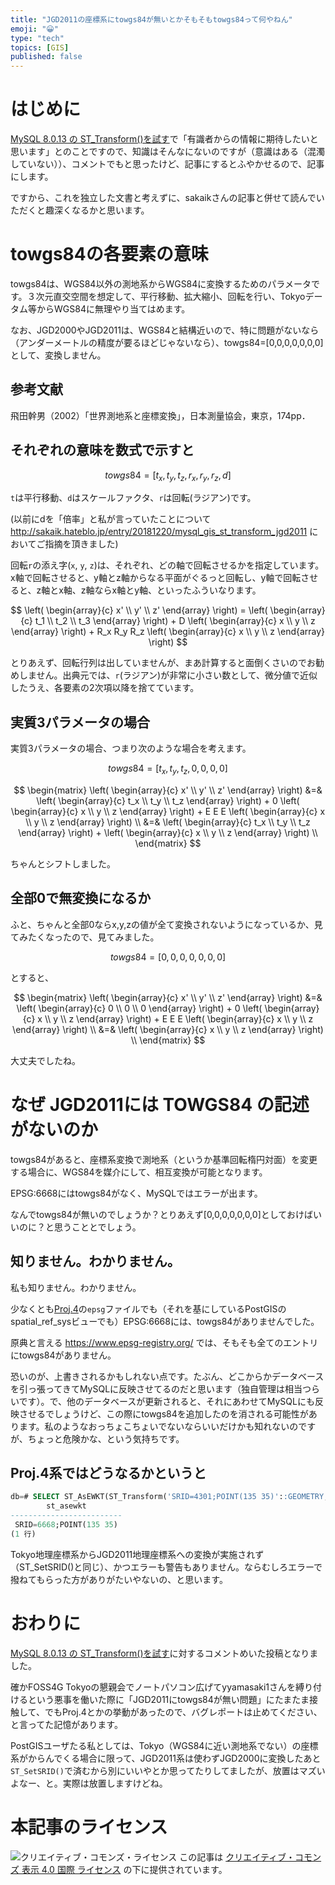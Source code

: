 ```yaml
---
title: "JGD2011の座標系にtowgs84が無いとかそもそもtowgs84って何やねん"
emoji: "😀"
type: "tech"
topics: [GIS]
published: false
---
```

# はじめに

[MySQL 8.0.13 の ST_Transform()を試す](http://sakaik.hateblo.jp/entry/20181218/MySQL8013_ST_Transform_first_impression)で「有識者からの情報に期待したいと思います」とのことですので、知識はそんなにないのですが（意識はある（混濁していない））、コメントでもと思ったけど、記事にするとふやかせるので、記事にします。

ですから、これを独立した文書と考えずに、sakaikさんの記事と併せて読んでいただくと趣深くなるかと思います。

# towgs84の各要素の意味

towgs84は、WGS84以外の測地系からWGS84に変換するためのパラメータです。３次元直交空間を想定して、平行移動、拡大縮小、回転を行い、Tokyoデータム等からWGS84に無理やり当てはめます。

なお、JGD2000やJGD2011は、WGS84と結構近いので、特に問題がないなら（アンダーメートルの精度が要るほどじゃないなら）、towgs84=[0,0,0,0,0,0,0]として、変換しません。

## 参考文献

飛田幹男（2002）「世界測地系と座標変換」，日本測量協会，東京，174pp．

## それぞれの意味を数式で示すと

$$
towgs84=[t_x,t_y,t_z,r_x,r_y,r_z,d]
$$

``t``は平行移動、``d``はスケールファクタ、``r``は回転(ラジアン)です。

(以前にdを「倍率」と私が言っていたことについて http://sakaik.hateblo.jp/entry/20181220/mysql_gis_st_transform_jgd2011 においてご指摘を頂きました)

回転``r``の添え字(``x``, ``y``, ``z``)は、それぞれ、どの軸で回転させるかを指定しています。x軸で回転させると、y軸とz軸からなる平面がぐるっと回転し、y軸で回転させると、z軸とx軸、z軸ならx軸とy軸、といったふういなります。

$$
\left(
  \begin{array}{c}
  x' \\
  y' \\
  z'
  \end{array}
\right) = \left(
  \begin{array}{c}
  t_1 \\
  t_2 \\
  t_3
  \end{array}
\right) + D \left(
  \begin{array}{c}
  x \\
  y \\
  z
  \end{array}
\right) + R_x R_y R_z \left(
  \begin{array}{c}
  x \\
  y \\
  z
  \end{array}
\right)
$$

とりあえず、回転行列は出していませんが、まあ計算すると面倒くさいのでお勧めしません。出典元では、``r``(ラジアン)が非常に小さい数として、微分値で近似したうえ、各要素の2次項以降を捨てています。

## 実質3パラメータの場合

実質3パラメータの場合、つまり次のような場合を考えます。

$$
towgs84=[t_x,t_y,t_z,0,0,0,0]
$$

$$
\begin{matrix}
\left(
  \begin{array}{c}
  x' \\
  y' \\
  z'
  \end{array}
\right) &=& \left(
  \begin{array}{c}
  t_x \\
  t_y \\
  t_z
  \end{array}
\right)  + 0 \left(
  \begin{array}{c}
  x \\
  y \\
  z
  \end{array}
\right) + E E E \left(
  \begin{array}{c}
  x \\
  y \\
  z
  \end{array}
\right) \\
&=&
\left(
  \begin{array}{c}
  t_x \\
  t_y \\
  t_z
  \end{array}
\right) + \left(
  \begin{array}{c}
  x \\
  y \\
  z
  \end{array}
\right) \\
\end{matrix}
$$

ちゃんとシフトしました。

## 全部0で無変換になるか

ふと、ちゃんと全部0ならx,y,zの値が全て変換されないようになっているか、見てみたくなったので、見てみました。

$$
towgs84=[0,0,0,0,0,0,0]
$$

とすると、

$$
\begin{matrix}
\left(
  \begin{array}{c}
  x' \\
  y' \\
  z'
  \end{array}
\right) &=& \left(
  \begin{array}{c}
  0 \\
  0 \\
  0
  \end{array}
\right) + 0 \left(
  \begin{array}{c}
  x \\
  y \\
  z
  \end{array}
\right) + E E E \left(
  \begin{array}{c}
  x \\
  y \\
  z
  \end{array}
\right) \\
&=&
\left(
  \begin{array}{c}
  x \\
  y \\
  z
  \end{array}
\right) \\
\end{matrix}
$$

大丈夫でしたね。

# なぜ JGD2011には TOWGS84 の記述がないのか

towgs84があると、座標系変換で測地系（というか基準回転楕円対面）を変更する場合に、WGS84を媒介にして、相互変換が可能となります。

EPSG:6668にはtowgs84がなく、MySQLではエラーが出ます。

なんでtowgs84が無いのでしょうか？とりあえず[0,0,0,0,0,0,0]としておけばいいのに？と思うこととでしょう。

## 知りません。わかりません。

私も知りません。わかりません。

少なくとも[Proj.4](https://proj4.org)の``epsg``ファイルでも（それを基にしているPostGISのspatial_ref_sysビューでも）EPSG:6668には、towgs84がありませんでした。

原典と言える https://www.epsg-registry.org/ では、そもそも全てのエントリにtowgs84がありません。

恐いのが、上書きされるかもしれない点です。たぶん、どこからかデータベースを引っ張ってきてMySQLに反映させてるのだと思います（独自管理は相当つらいです）。で、他のデータベースが更新されると、それにあわせてMySQLにも反映させるでしょうけど、この際にtowgs84を追加したのを消される可能性があります。私のようなおっちょこちょいでないならいいだけかも知れないのですが、ちょっと危険かな、という気持ちです。

## Proj.4系ではどうなるかというと

```sql
db=# SELECT ST_AsEWKT(ST_Transform('SRID=4301;POINT(135 35)'::GEOMETRY, 6668));
        st_asewkt        
-------------------------
 SRID=6668;POINT(135 35)
(1 行)
```

Tokyo地理座標系からJGD2011地理座標系への変換が実施されず（ST_SetSRID()と同じ）、かつエラーも警告もありません。ならむしろエラーで撥ねてもらった方がありがたいやないの、と思います。

# おわりに

[MySQL 8.0.13 の ST_Transform()を試す](http://sakaik.hateblo.jp/entry/20181218/MySQL8013_ST_Transform_first_impression)に対するコメントめいた投稿となりました。

確かFOSS4G Tokyoの懇親会でノートパソコン広げてyyamasaki1さんを縛り付けるという悪事を働いた際に「JGD2011にtowgs84が無い問題」にたまたま接触して、でもProj.4とかの挙動があったので、バグレポートは止めてください、と言ってた記憶があります。

PostGISユーザたる私としては、Tokyo（WGS84に近い測地系でない）の座標系がからんでくる場合に限って、JGD2011系は使わずJGD2000に変換したあと``ST_SetSRID()``で済むから別にいいやとか思ってたりしてましたが、放置はマズいよなー、と。実際は放置しますけどね。

# 本記事のライセンス

![クリエイティブ・コモンズ・ライセンス](https://i.creativecommons.org/l/by/4.0/88x31.png)
この記事は [クリエイティブ・コモンズ 表示 4.0 国際 ライセンス](http://creativecommons.org/licenses/by/4.0/">) の下に提供されています。
